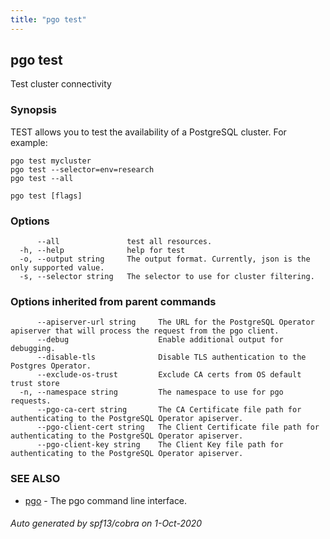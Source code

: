 ```yaml
---
title: "pgo test"
---
```

## pgo test

Test cluster connectivity

### Synopsis

TEST allows you to test the availability of a PostgreSQL cluster. For example:

	pgo test mycluster
	pgo test --selector=env=research
	pgo test --all

```
pgo test [flags]
```

### Options

```
      --all               test all resources.
  -h, --help              help for test
  -o, --output string     The output format. Currently, json is the only supported value.
  -s, --selector string   The selector to use for cluster filtering.
```

### Options inherited from parent commands

```
      --apiserver-url string     The URL for the PostgreSQL Operator apiserver that will process the request from the pgo client.
      --debug                    Enable additional output for debugging.
      --disable-tls              Disable TLS authentication to the Postgres Operator.
      --exclude-os-trust         Exclude CA certs from OS default trust store
  -n, --namespace string         The namespace to use for pgo requests.
      --pgo-ca-cert string       The CA Certificate file path for authenticating to the PostgreSQL Operator apiserver.
      --pgo-client-cert string   The Client Certificate file path for authenticating to the PostgreSQL Operator apiserver.
      --pgo-client-key string    The Client Key file path for authenticating to the PostgreSQL Operator apiserver.
```

### SEE ALSO

* [pgo](/pgo-client/reference/pgo/)	 - The pgo command line interface.

###### Auto generated by spf13/cobra on 1-Oct-2020
